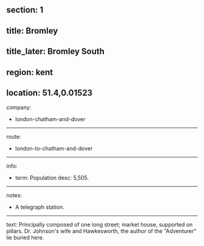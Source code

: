 section: 1
----
title: Bromley
----
title_later: Bromley South
----
region: kent
----
location: 51.4,0.01523
----
company:
- london-chatham-and-dover
----
route:
- london-to-chatham-and-dover
----
info:
- term: Population
  desc: 5,505.
----
notes:
- A telegraph station.
----
text: Principally composed of one long street; market house, supported on pillars. Dr. Johnson's wife and Hawkesworth, the author of the "Adventurer" lie buried here.
